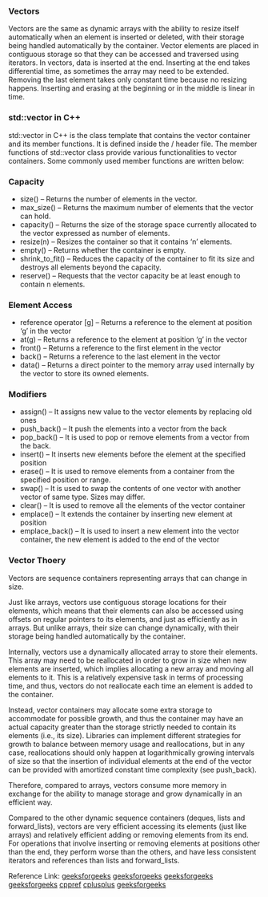 ### Vectors 
Vectors are the same as dynamic arrays with the ability to resize itself automatically when an element is inserted or deleted, with their storage being handled automatically by the container. Vector elements are placed in contiguous storage so that they can be accessed and traversed using iterators. In vectors, data is inserted at the end. Inserting at the end takes differential time, as sometimes the array may need to be extended. Removing the last element takes only constant time because no resizing happens. Inserting and erasing at the beginning or in the middle is linear in time.

### std::vector in C++
std::vector in C++ is the class template that contains the vector container and its member functions. It is defined inside the /<vector/> header file. The member functions of std::vector class provide various functionalities to vector containers. Some commonly used member functions are written below:   

### Capacity
- size() – Returns the number of elements in the vector.
- max_size() – Returns the maximum number of elements that the vector can hold.
- capacity() – Returns the size of the storage space currently allocated to the vector expressed as number of elements.
- resize(n) – Resizes the container so that it contains ‘n’ elements.
- empty() – Returns whether the container is empty.
- shrink_to_fit() – Reduces the capacity of the container to fit its size and destroys all elements beyond the capacity.
- reserve() – Requests that the vector capacity be at least enough to contain n elements.

### Element Access
- reference operator [g] – Returns a reference to the element at position ‘g’ in the vector
- at(g) – Returns a reference to the element at position ‘g’ in the vector
- front() – Returns a reference to the first element in the vector
- back() – Returns a reference to the last element in the vector
- data() – Returns a direct pointer to the memory array used internally by the vector to store its owned elements.

### Modifiers
- assign() – It assigns new value to the vector elements by replacing old ones
- push_back() – It push the elements into a vector from the back
- pop_back() – It is used to pop or remove elements from a vector from the back.
- insert() – It inserts new elements before the element at the specified position
- erase() – It is used to remove elements from a container from the specified position or range.
- swap() – It is used to swap the contents of one vector with another vector of same type. Sizes may differ.
- clear() – It is used to remove all the elements of the vector container
- emplace() – It extends the container by inserting new element at position
- emplace_back() – It is used to insert a new element into the vector container, the new element is added to the end of the vector


### Vector Thoery
Vectors are sequence containers representing arrays that can change in size.                                

Just like arrays, vectors use contiguous storage locations for their elements, which means that their elements can also be accessed using offsets on regular pointers
to its elements, and just as efficiently as in arrays. But unlike arrays, their size can change dynamically, with their storage being handled automatically by the 
container.                          

Internally, vectors use a dynamically allocated array to store their elements.                               
This array may need to be reallocated in order to grow in size when new elements are inserted, which implies allocating a new array and moving all elements to it.
This is a relatively expensive task in terms of processing time, and thus, vectors do not reallocate each time an element is added to the container.                     

Instead, vector containers may allocate some extra storage to accommodate for possible growth,
and thus the container may have an actual capacity greater than the storage strictly needed to contain its elements (i.e., its size).
Libraries can implement different strategies for growth to balance between memory usage and reallocations, but in any case,
reallocations should only happen at logarithmically growing intervals of size so that the insertion of individual elements at the end of the vector can be provided
with amortized constant time complexity (see push_back).                          

Therefore, compared to arrays, vectors consume more memory in exchange for the ability to manage storage and grow dynamically in an efficient way.                 

Compared to the other dynamic sequence containers (deques, lists and forward_lists), vectors are very efficient accessing its elements (just like arrays) and relatively efficient adding or removing elements from its end. For operations that involve inserting or removing elements at positions other than the end,
they perform worse than the others, and have less consistent iterators and references than lists and forward_lists.        


Reference Link: [geeksforgeeks](https://www.geeksforgeeks.org/vectorempty-vectorsize-c-stl/) [geeksforgeeks](https://www.geeksforgeeks.org/vector-in-cpp-stl/) [geeksforgeeks](https://www.geeksforgeeks.org/vector-resize-c-stl/) [geeksforgeeks](https://www.geeksforgeeks.org/vectorpush_back-vectorpop_back-c-stl/) [cppref](https://en.cppreference.com/w/cpp/container/vector) [cplusplus](https://cplusplus.com/reference/vector/vector/) [geeksforgeeks](
https://www.geeksforgeeks.org/vector-in-cpp-stl/#)
